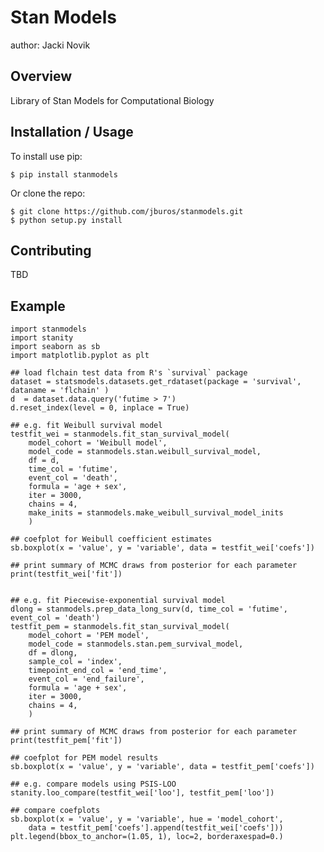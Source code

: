 Stan Models
===============================

author: Jacki Novik

Overview
--------

Library of Stan Models for Computational Biology

Installation / Usage
--------------------

To install use pip:

    $ pip install stanmodels


Or clone the repo:

    $ git clone https://github.com/jburos/stanmodels.git
    $ python setup.py install
    
Contributing
------------

TBD

Example
-------

```
import stanmodels
import stanity
import seaborn as sb
import matplotlib.pyplot as plt

## load flchain test data from R's `survival` package
dataset = statsmodels.datasets.get_rdataset(package = 'survival', dataname = 'flchain' )
d  = dataset.data.query('futime > 7')
d.reset_index(level = 0, inplace = True)

## e.g. fit Weibull survival model
testfit_wei = stanmodels.fit_stan_survival_model(
	model_cohort = 'Weibull model',
	model_code = stanmodels.stan.weibull_survival_model,
	df = d,
	time_col = 'futime',
	event_col = 'death',
	formula = 'age + sex',
	iter = 3000,
	chains = 4,
	make_inits = stanmodels.make_weibull_survival_model_inits
	)

## coefplot for Weibull coefficient estimates
sb.boxplot(x = 'value', y = 'variable', data = testfit_wei['coefs'])

## print summary of MCMC draws from posterior for each parameter
print(testfit_wei['fit'])


## e.g. fit Piecewise-exponential survival model 
dlong = stanmodels.prep_data_long_surv(d, time_col = 'futime', event_col = 'death')
testfit_pem = stanmodels.fit_stan_survival_model(
	model_cohort = 'PEM model',
	model_code = stanmodels.stan.pem_survival_model,
	df = dlong,
	sample_col = 'index',
	timepoint_end_col = 'end_time',
	event_col = 'end_failure',
	formula = 'age + sex',
	iter = 3000,
	chains = 4,
	)

## print summary of MCMC draws from posterior for each parameter
print(testfit_pem['fit'])

## coefplot for PEM model results
sb.boxplot(x = 'value', y = 'variable', data = testfit_pem['coefs'])

## e.g. compare models using PSIS-LOO
stanity.loo_compare(testfit_wei['loo'], testfit_pem['loo'])

## compare coefplots 
sb.boxplot(x = 'value', y = 'variable', hue = 'model_cohort',
    data = testfit_pem['coefs'].append(testfit_wei['coefs']))
plt.legend(bbox_to_anchor=(1.05, 1), loc=2, borderaxespad=0.)
```


